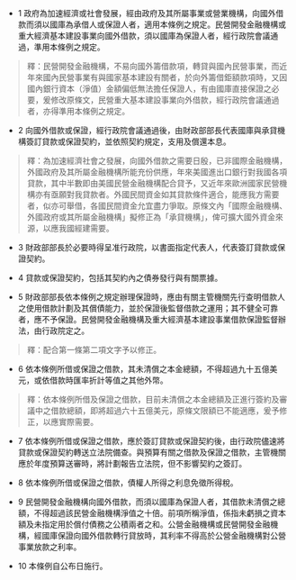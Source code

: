 * 1 政府為加速經濟或社會發展，經由政府及其所屬事業或營業機構，向國外借款而須以國庫為承借人或保證人者，適用本條例之規定。民營開發金融機構或重大經濟基本建設事業向國外借款，須以國庫為保證人者，經行政院會議通過，準用本條例之規定。

> 釋：民營開發金融機構，不易向國外籌借款項，轉貸與國內民營事業，而近年來國內民營事業有與國家基本建設有關者，於向外籌借鉅額款項時，又因國內銀行資本（淨值）金額偏低無法擔任保證人，有由國庫直接保證之必要，爰修改原條文，民營重大基本建設事業向外借款，經行政院會議通過者，亦得準用本條例之規定。

* 2 向國外借款或保證，經行政院會議通過後，由財政部部長代表國庫與承貸機構簽訂貸款或保證契約，並依照契約規定，支用及償還本息。

> 釋：為加速經濟社會之發展，向國外借款之需要日殷，已非國際金融機構，外國政府及其所屬金融機構所能充份供應，年來美國進出口銀行對我國各項貸款，其中半數即由美國民營金融機構配合貸予，又近年來歐洲國家民營機構亦有亟願對我貸款者。外國民間資金如其貸款條件適合，能應我方需要者，似亦可舉借，各國民間資金允宜盡力爭取。原條文內「國際金融機構、外國政府或其所屬金融機構」擬修正為「承貸機構」，俾可擴大國外資金來源，以應我國經建需要。

* 3 財政部部長於必要時得呈准行政院，以書面指定代表人，代表簽訂貸款或保證契約。

* 4 貸款或保證契約，包括其契約內之債券發行與有關票據。

* 5 財政部部長依本條例之規定辦理保證時，應由有關主管機關先行查明借款人之使用借款計劃及其償債能力，並於保證後監督借款之運用；其不健全可靠者，應不予保證。民營開發金融機構及重大經濟基本建設事業借款保證監督辦法，由行政院定之。

> 釋：配合第一條第二項文字予以修正。

* 6 依本條例所借或保證之借款，其未清償之本金總額，不得超過九十五億美元，或依借款時匯率折計等值之其他外幣。

> 釋：依本條例所借及保證之借款，目前未清償之本金總額及正進行簽約及審議中之借款總額，即將超過六十五億美元，原條文限額已不能適應，爰予修正，以應實際需要。

* 7 依本條例所借或保證之借款，應於簽訂貸款或保證契約後，由行政院儘速將貸款或保證契約轉送立法院備查。與預算有關之借款及保證之借款，主管機關應於年度預算送審時，將計劃報告立法院，但不影響契約之簽訂。

* 8 依本條例所借或保證之借款，債權人所得之利息免徵所得稅。

* 9 民營開發金融機構向國外借款，而須以國庫為保證人者，其借款未清償之總額，不得超過該民營金融機構淨值之十倍。前項所稱淨值，係指未虧損之資本額及未指定用於償付債務之公積兩者之和。公營金融機構或民營開發金融機構，經國庫保證向國外借款轉行貸放時，其利率不得高於公營金融機構對公營事業放款之利率。

* 10 本條例自公布日施行。


